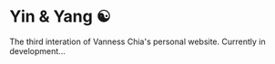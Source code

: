 # Yin & Yang ☯
The third interation of Vanness Chia's personal website.
Currently in development...
